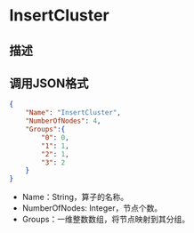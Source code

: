 # InsertCluster

## 描述

## 调用JSON格式

```json
{
	"Name": "InsertCluster",
	"NumberOfNodes": 4,
	"Groups":{
		"0": 0,
		"1": 1,
		"2": 1,
		"3": 2
	}
}
```
* Name：String，算子的名称。
* NumberOfNodes: Integer，节点个数。
* Groups：一维整数数组，将节点映射到其分组。

